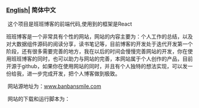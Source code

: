 ### [English](README.md)| 简体中文

​		这个项目是班班博客的前端代码,使用到的框架是React

​		班班博客是一个非常具有个性的网站，网站的内容主要为：个人工作的总结，以及对大数据组件源码的阅读分享，读书笔记等，目前博客的开发处于迭代开发第一个阶段，还有很多需要完善的地方，我在以后的时间会慢慢完善网站的开发，你在使用班班博客的同时，也可以助力与网站的完善，本网站属于个人创作的产品，目前开源于github，如果你在使用网站的同时，并且有个人独特的想法实现，可以发一份给我，进一步完成开发，把个人博客做到极致。

​		网站源地址为：www.banbansmile.com



​		网站的下载和运行脚本为：

